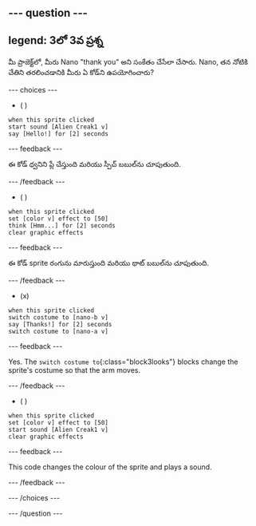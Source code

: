 
--- question ---
---
legend: 3లో 3వ ప్రశ్న
---

మీ ప్రాజెక్ట్‌లో, మీరు Nano "thank you" అని సంకేతం చేసేలా చేసారు. Nano, తన నోటికి చేతిని తరలించడానికి మీరు ఏ కోడ్‌ని ఉపయోగించారు?

--- choices ---

- ( )
```blocks3
when this sprite clicked
start sound [Alien Creak1 v]
say [Hello!] for [2] seconds 
```

  --- feedback ---

ఈ కోడ్ ధ్వనిని ప్లే చేస్తుంది మరియు స్పీచ్ బబుల్‌ను చూపుతుంది.

  --- /feedback ---

- ( )
```blocks3
when this sprite clicked
set [color v] effect to [50] 
think [Hmm...] for [2] seconds 
clear graphic effects 
```

  --- feedback ---

ఈ కోడ్ sprite రంగును మారుస్తుంది మరియు థాట్ బబుల్‌ను చూపుతుంది.

  --- /feedback ---

- (x)
```blocks3
when this sprite clicked
switch costume to [nano-b v] 
say [Thanks!] for [2] seconds
switch costume to [nano-a v]
```

  --- feedback ---

Yes. The `switch costume to`{:class="block3looks"} blocks change the sprite's costume so that the arm moves.

  --- /feedback ---

- ( )
```blocks3
when this sprite clicked
set [color v] effect to [50]
start sound [Alien Creak1 v] 
clear graphic effects 
```

  --- feedback ---

This code changes the colour of the sprite and plays a sound.

  --- /feedback ---

--- /choices ---

--- /question ---
